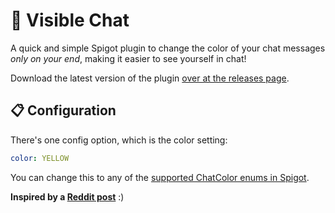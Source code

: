 # 🌈 Visible Chat
A quick and simple Spigot plugin to change the color of your chat messages *only on your end*, making it easier to see yourself in chat!

Download the latest version of the plugin [over at the releases page](https://github.com/nkomarn/VisibleChat/releases).

## 📋 Configuration
There's one config option, which is the color setting:
```yaml
color: YELLOW
```
You can change this to any of the [supported ChatColor enums in Spigot](https://hub.spigotmc.org/javadocs/spigot/org/bukkit/ChatColor.html).

**Inspired by a [Reddit post](https://www.reddit.com/r/admincraft/comments/dn0zw7/show_own_chat_messages_in_a_different_colour/)** :)
